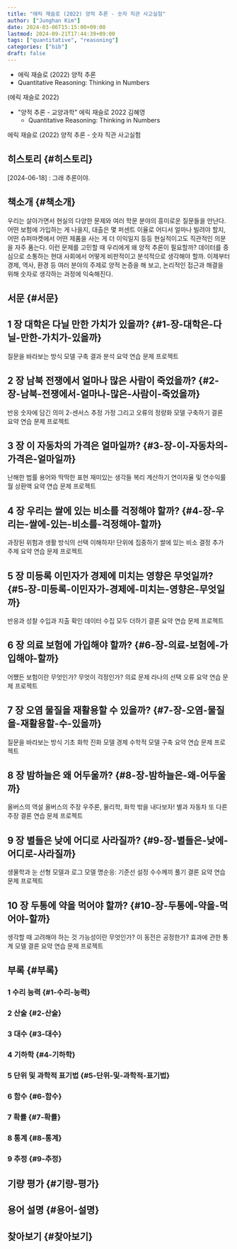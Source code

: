 ```yaml
---
title: "에릭 재슬로 (2022) 양적 추론 - 숫자 직관 사고실험"
author: ["Junghan Kim"]
date: 2024-03-06T15:15:00+09:00
lastmod: 2024-09-21T17:44:39+09:00
tags: ["quantitative", "reasoning"]
categories: ["bib"]
draft: false
---
```


-   에릭 재슬로 (2022) 양적 추론
-   Quantitative Reasoning: Thinking in Numbers

(에릭 재슬로 2022)

-   "양적 추론 - 교양과학" 에릭 재슬로 2022 김혜영
    -   Quantitative Reasoning: Thinking in Numbers

에릭 재슬로 (2022) 양적 추론 - 숫자 직관 사고실험


## 히스토리 {#히스토리}

[2024-06-18]
: 그래 추론이야.


## 책소개 {#책소개}

우리는 살아가면서 현실의 다양한 문제와 여러 학문 분야의 흥미로운 질문들을 만난다. 어떤 보험에 가입하는 게 나을지, 대출은 몇 퍼센트 이율로 어디서 얼마나 빌려야 할지, 어떤 슈퍼마켓에서 어떤 제품을 사는 게 더 이익일지 등등 현실적이고도 직관적인 의문을 자주 품는다. 이런 문제를 고민할 때 우리에게 왜 양적 추론이 필요할까? 데이터를 중심으로 소통하는 현대 사회에서 어떻게 비판적이고 분석적으로 생각해야 할까. 이제부터 경제, 역사, 환경 등 여러 분야의 주제로 양적 논증을 해 보고, 논리적인 접근과 해결을 위해 숫자로 생각하는 과정에 익숙해진다.


## 서문 {#서문}


## ****1 장 대학은 다닐 만한 가치가 있을까?**** {#1-장-대학은-다닐-만한-가치가-있을까}

질문을 바라보는 방식 모델 구축 결과 분석 요약 연습 문제 프로젝트


## ****2 장 남북 전쟁에서 얼마나 많은 사람이 죽었을까?**** {#2-장-남북-전쟁에서-얼마나-많은-사람이-죽었을까}

반응 숫자에 담긴 의미 2-센서스 추정 가정 그리고 오류의 정량화 모델 구축하기 결론 요약 연습 문제 프로젝트


## ****3 장 이 자동차의 가격은 얼마일까?**** {#3-장-이-자동차의-가격은-얼마일까}

난해한 법률 용어와 딱딱한 표현 재미있는 생각들 복리 계산하기 연이자율 및 연수익률 월 상환액 요약 연습 문제 프로젝트


## ****4 장 우리는 쌀에 있는 비소를 걱정해야 할까?**** {#4-장-우리는-쌀에-있는-비소를-걱정해야-할까}

과장된 위험과 생활 방식의 선택 이해하자! 단위에 집중하기 쌀에 있는 비소 결정 추가 주제 요약 연습 문제 프로젝트


## ****5 장 미등록 이민자가 경제에 미치는 영향은 무엇일까?**** {#5-장-미등록-이민자가-경제에-미치는-영향은-무엇일까}

반응과 성찰 수입과 지출 확인 데이터 수집 모두 더하기 결론 요약 연습 문제 프로젝트


## ****6 장 의료 보험에 가입해야 할까?**** {#6-장-의료-보험에-가입해야-할까}

어쨌든 보험이란 무엇인가? 무엇이 걱정인가? 의료 문제 라나의 선택 오류 요약 연습 문제 프로젝트


## ****7 장 오염 물질을 재활용할 수 있을까?**** {#7-장-오염-물질을-재활용할-수-있을까}

질문을 바라보는 방식 기초 화학 진화 모델 경제 수학적 모델 구축 요약 연습 문제 프로젝트


## ****8 장 밤하늘은 왜 어두울까?**** {#8-장-밤하늘은-왜-어두울까}

올버스의 역설 올버스의 주장 우주론, 물리학, 화학 밖을 내다보자! 별과 자동차 또 다른 주장 결론 연습 문제 프로젝트


## ****9 장 별들은 낮에 어디로 사라질까?**** {#9-장-별들은-낮에-어디로-사라질까}

생물학과 눈 선형 모델과 로그 모델 명순응: 기준선 설정 수수께끼 풀기 결론 요약 연습 문제 프로젝트


## ****10 장 두통에 약을 먹어야 할까?**** {#10-장-두통에-약을-먹어야-할까}

생각할 때 고려해야 하는 것 가능성이란 무엇인가? 이 동전은 공정한가? 효과에 관한 통계 모델 결론 요약 연습 문제 프로젝트


## 부록 {#부록}


### 1 수리 능력 {#1-수리-능력}


### 2 산술 {#2-산술}


### 3 대수 {#3-대수}


### 4 기하학 {#4-기하학}


### 5 단위 및 과학적 표기법 {#5-단위-및-과학적-표기법}


### 6 함수 {#6-함수}


### 7 확률 {#7-확률}


### 8 통계 {#8-통계}


### 9 추정 {#9-추정}


## 기량 평가 {#기량-평가}


## 용어 설명 {#용어-설명}


## 찾아보기 {#찾아보기}
